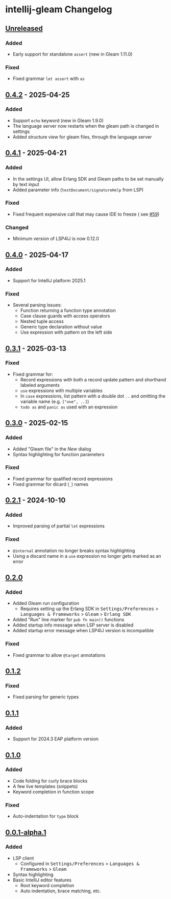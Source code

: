 <!-- Keep a Changelog guide -> https://keepachangelog.com -->

# intellij-gleam Changelog

## [Unreleased]

### Added

- Early support for standalone `assert` (new in Gleam 1.11.0)

### Fixed

- Fixed grammar `let assert` with `as`

## [0.4.2] - 2025-04-25

### Added

- Support `echo` keyword (new in Gleam 1.9.0)
- The language server now restarts when the gleam path is changed in settings
- Added structure view for gleam files, through the language server

## [0.4.1] - 2025-04-21

### Added

- In the settings UI, allow Erlang SDK and Gleam paths to be set manually by text input
- Added parameter info (`textDocument/signatureHelp` from LSP)

### Fixed

- Fixed frequent expensive call that may cause IDE to freeze (
  see [#59](https://github.com/themartdev/intellij-gleam/issues/59))

### Changed

- Minimum version of LSP4IJ is now 0.12.0

## [0.4.0] - 2025-04-17

### Added

- Support for IntelliJ platform 2025.1

### Fixed

- Several parsing issues:
    - Function returning a function type annotation
    - Case clause guards with access operators
    - Nested tuple access
    - Generic type declaration without value
    - Use expression with pattern on the left side

## [0.3.1] - 2025-03-13

### Fixed

- Fixed grammar for:
    - Record expressions with both a record update pattern and shorthand labeled arguments
    - `use` expressions with multiple variables
    - In `case` expressions, list pattern with a double dot `..` and omitting the variable name (e.g. `["one", ..]`)
    - `todo as` and `panic as` used with an expression

## [0.3.0] - 2025-02-15

### Added

- Added "Gleam file" in the _New_ dialog
- Syntax highlighting for function parameters

### Fixed

- Fixed grammar for qualified record expressions
- Fixed grammar for dicard (`_`) names

## [0.2.1] - 2024-10-10

### Added

- Improved parsing of partial `let` expressions

### Fixed

- `@internal` annotation no longer breaks syntax highlighting
- Using a discard name in a `use` expression no longer gets marked as an error

## [0.2.0]

### Added

- Added Gleam run configuration
    - Requires setting up the Erlang SDK in <kbd>Settings/Preferences</kbd> > <kbd>Languages & Frameworks</kbd> > <kbd>
      Gleam</kbd> > <kbd>Erlang SDK</kbd>
- Added "Run" line marker for `pub fn main()` functions
- Added startup info message when LSP server is disabled
- Added startup error message when LSP4IJ version is incompatible

### Fixed

- Fixed grammar to allow `@target` annotations

## [0.1.2]

### Fixed

- Fixed parsing for generic types

## [0.1.1]

### Added

- Support for 2024.3 EAP platform version

## [0.1.0]

### Added

- Code folding for curly brace blocks
- A few live templates (snippets)
- Keyword completion in function scope

### Fixed

- Auto-indentation for `type` block

## [0.0.1-alpha.1]

### Added

- LSP client
    - Configured in <kbd>Settings/Preferences</kbd> > <kbd>Languages & Frameworks</kbd> > <kbd>Gleam</kbd>
- Syntax highlighting
- Basic IntelliJ editor features
    - Root keyword completion
    - Auto indentation, brace matching, etc.

[Unreleased]: https://github.com/themartdev/intellij-gleam/compare/v0.4.2...HEAD
[0.4.2]: https://github.com/themartdev/intellij-gleam/compare/v0.4.1...v0.4.2
[0.4.1]: https://github.com/themartdev/intellij-gleam/compare/v0.4.0...v0.4.1
[0.4.0]: https://github.com/themartdev/intellij-gleam/compare/v0.3.1...v0.4.0
[0.3.1]: https://github.com/themartdev/intellij-gleam/compare/v0.3.0...v0.3.1
[0.3.0]: https://github.com/themartdev/intellij-gleam/compare/v0.2.1...v0.3.0
[0.2.1]: https://github.com/themartdev/intellij-gleam/compare/v0.2.0...v0.2.1
[0.2.0]: https://github.com/themartdev/intellij-gleam/compare/v0.1.2...v0.2.0
[0.1.2]: https://github.com/themartdev/intellij-gleam/compare/v0.1.1...v0.1.2
[0.1.1]: https://github.com/themartdev/intellij-gleam/compare/v0.1.0...v0.1.1
[0.1.0]: https://github.com/themartdev/intellij-gleam/compare/v0.0.1-alpha.1...v0.1.0
[0.0.1-alpha.2]: https://github.com/themartdev/intellij-gleam/compare/v0.0.1-alpha.1...v0.0.1-alpha.2
[0.0.1-alpha.1]: https://github.com/themartdev/intellij-gleam/commits/v0.0.1-alpha.1
